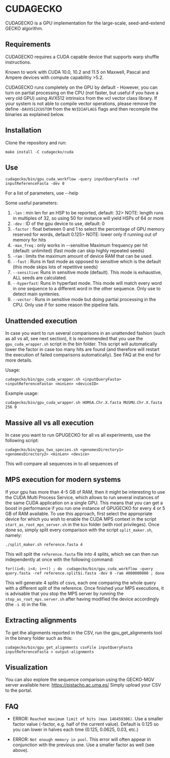 # CUDAGECKO

CUDAGECKO is a GPU implementation for the large-scale, seed-and-extend GECKO algorithm. 

## Requirements

CUDAGECKO requires a CUDA capable device that supports warp shuffle instructions.

Known to work with CUDA 10.0, 10.2 and 11.5 on Maxwell, Pascal and Ampere  devices with compute capabilitiy >5.2.

CUDAGECKO runs completely on the GPU by default - However, you can turn on partial processing on the CPU (not faster, but useful if you have a very old GPU) using AVX512 intrinsics from the vcl vector class library. If your system is not able to compile vector operations, please remove the define `-DAVX512CUSTOM` from the `NVIDIAFLAGS` flags and then recompile the binaries as explained below.

## Installation

Clone the repository and run:

`make install -C cudagecko/cuda`

## Use

`cudagecko/bin/gpu_cuda_workflow -query inputQueryFasta -ref inputReferenceFasta -dev 0`

For a list of parameters, use --help

Some useful parameters:

1. `-len`       : min len for an HSP to be reported, default: 32> NOTE: length runs in multiples of 32, so using 50 for instance will yield HSPs of 64 or more
2. `-dev`       : ID of the gpu device to use, default: 0
3. `-factor`    : float between 0 and 1 to select the percentage of GPU memory reserved for words, default 0.125> NOTE: lower only if running out of memory for hits
4. `-max_freq`  : only works in --sensitive Maximum frequency per hit (default: unlimited) (fast mode can skip highly repeated seeds)
5. `-ram`       : limits the maximum amount of device RAM that can be used.
6. `--fast`     : Runs in fast mode as opposed to sensitive which is the default (this mode skips lots of repetitive seeds)
7. `--sensitive`: Runs in sensitive mode (default). This mode is exhaustive, ALL seeds are calculated.
8. `--hyperfast`: Runs in hyperfast mode. This mode will match every word in one sequence to a different word in the other sequence. Only use to detect main syntenies.
9. `--vector`   : Runs in sensitive mode but doing partial processing in the CPU. Only use if for some reason the pipeline fails.


## Unattended execution

In case you want to run several comparisons in an unattended fashion (such as all vs all, see next section), it is recommended that you use the `gpu_cuda_wrapper.sh` script in the bin folder. This script will automatically lower the factor in case too many hits are found (and therefore will restart the execution of failed comparisons automatically). See FAQ at the end for more details.

Usage:

`cudagecko/bin/gpu_cuda_wrapper.sh <inputQueryFasta> <inputReferenceFasta> <minLen> <deviceID>`

Example usage:

`cudagecko/bin/gpu_cuda_wrapper.sh HOMSA.Chr.X.fasta MUSMU.Chr.X.fasta 256 0`

## Massive all vs all execution

In case you want to run GPUGECKO for all vs all experiments, use the following script:

`cudagecko/bin/gpu_two_species.sh <genomesDirectory1> <genomesDirectory2> <minLen> <device>`

This will compare all sequences in <genomesDirectory1> to all sequences of <genomesDirectory2>

## MPS execution for modern systems

If your gpu has more than 4-5 GB of RAM, then it might be interesting to use the CUDA Multi Process Service, which allows to run several instances of the same CUDA application on a single GPU. This means that you can get a boost in performance if you run one instance of GPUGECKO for every 4 or 5 GB of RAM available. To use this approach, first select the appropriate device for which you wish to enable the CUDA MPS context in the script `start_as_root_mps_server.sh` in the `bin` folder (with root privileges). Once done so, simply split every comparison with the script `split_maker.sh`, namely:

`./split_maker.sh reference.fasta 4`

This will split the `reference.fasta` file into 4 splits, which we can then run independently at once with the following command:

`for((i=0; i<4; i++)) ; do  cudagecko/bin/gpu_cuda_workflow -query query.fasta -ref reference.split$i.fasta -dev 0 -ram 4000000000 ; done`

This will generate 4 splits of csvs, each one comparing the whole query with a different split of the reference.
Once finished your MPS executions, it is advisable that you stop the MPS server by running the `stop_as_root_mps.server.sh` after having modified the device accordingly (the `-i 0`) in the file.

## Extracting alignments

To get the alignments reported in the CSV, run the gpu_get_alignments tool in the binary folder such as this:

`cudagecko/bin/gpu_get_alignments csvFile inputQueryFasta inputReferenceFasta > output-alignments`

## Visualization

You can also explore the sequence comparison using the GECKO-MGV server available here: https://pistacho.ac.uma.es/
Simply upload your CSV to the portal.

## FAQ

- ERROR: `Reached maximum limit of hits (max 146459306)`. Use a smaller factor value (-factor, e.g. half of the current value). Default is 0.125 so you can lower in halves each time (0.125, 0.0625, 0.03, etc.)


- ERROR: `Not enough memory in pool`. This error will often appear in conjunction with the previous one. Use a smaller factor as well (see above).
